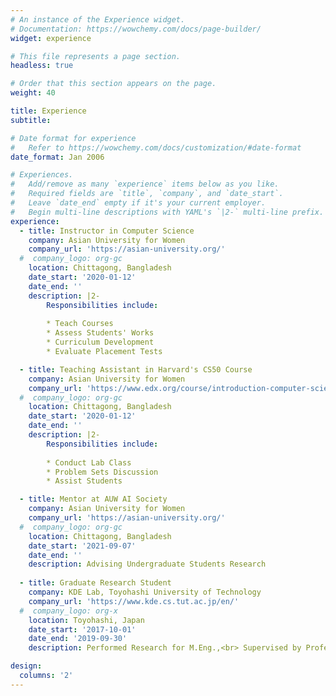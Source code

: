 ```yaml
---
# An instance of the Experience widget.
# Documentation: https://wowchemy.com/docs/page-builder/
widget: experience

# This file represents a page section.
headless: true

# Order that this section appears on the page.
weight: 40

title: Experience
subtitle:

# Date format for experience
#   Refer to https://wowchemy.com/docs/customization/#date-format
date_format: Jan 2006

# Experiences.
#   Add/remove as many `experience` items below as you like.
#   Required fields are `title`, `company`, and `date_start`.
#   Leave `date_end` empty if it's your current employer.
#   Begin multi-line descriptions with YAML's `|2-` multi-line prefix.
experience:
  - title: Instructor in Computer Science
    company: Asian University for Women
    company_url: 'https://asian-university.org/'
  #  company_logo: org-gc
    location: Chittagong, Bangladesh
    date_start: '2020-01-12'
    date_end: ''
    description: |2-
        Responsibilities include:
        
        * Teach Courses
        * Assess Students' Works
        * Curriculum Development
        * Evaluate Placement Tests

  - title: Teaching Assistant in Harvard's CS50 Course
    company: Asian University for Women
    company_url: 'https://www.edx.org/course/introduction-computer-science-harvardx-cs50x?index=product&queryID=f96f8f41238af316687f707bf50f76db&position=1'
  #  company_logo: org-gc
    location: Chittagong, Bangladesh
    date_start: '2020-01-12'
    date_end: ''
    description: |2-
        Responsibilities include:
        
        * Conduct Lab Class
        * Problem Sets Discussion
        * Assist Students

  - title: Mentor at AUW AI Society
    company: Asian University for Women
    company_url: 'https://asian-university.org/'
  #  company_logo: org-gc
    location: Chittagong, Bangladesh
    date_start: '2021-09-07'
    date_end: ''
    description: Advising Undergraduate Students Research
        
  - title: Graduate Research Student
    company: KDE Lab, Toyohashi University of Technology
    company_url: 'https://www.kde.cs.tut.ac.jp/en/'
  #  company_logo: org-x
    location: Toyohashi, Japan
    date_start: '2017-10-01'
    date_end: '2019-09-30'
    description: Performed Research for M.Eng.,<br> Supervised by Professor Masaki Aono (PhD)

design:
  columns: '2'
---
```

